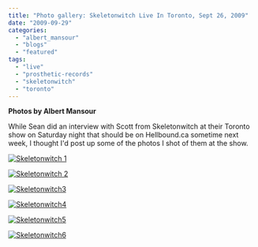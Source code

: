 ```yaml
---
title: "Photo gallery: Skeletonwitch Live In Toronto, Sept 26, 2009"
date: "2009-09-29"
categories: 
  - "albert_mansour"
  - "blogs"
  - "featured"
tags: 
  - "live"
  - "prosthetic-records"
  - "skeletonwitch"
  - "toronto"
---
```


**Photos by Albert Mansour**

While Sean did an interview with Scott from Skeletonwitch at their Toronto show on Saturday night that should be on Hellbound.ca sometime next week, I thought I'd post up some of the photos I shot of them at the show.

[![Skeletonwitch 1](http://www.hellbound.ca/wp-content/uploads/2009/09/Skeletonwitch-1.jpg "Skeletonwitch 1")](http://www.hellbound.ca/wp-content/uploads/2009/09/Skeletonwitch-1.jpg)

[![Skeletonwitch 2](http://www.hellbound.ca/wp-content/uploads/2009/09/Skeletonwitch-2.jpg "Skeletonwitch 2")](http://www.hellbound.ca/wp-content/uploads/2009/09/Skeletonwitch-2.jpg)

[![Skeletonwitch3](http://www.hellbound.ca/wp-content/uploads/2009/09/Skeletonwitch3.jpg "Skeletonwitch3")](http://www.hellbound.ca/wp-content/uploads/2009/09/Skeletonwitch3.jpg)

[![Skeletonwitch4](http://www.hellbound.ca/wp-content/uploads/2009/09/Skeletonwitch4.jpg "Skeletonwitch4")](http://www.hellbound.ca/wp-content/uploads/2009/09/Skeletonwitch4.jpg)

[![Skeletonwitch5](http://www.hellbound.ca/wp-content/uploads/2009/09/Skeletonwitch5.jpg "Skeletonwitch5")](http://www.hellbound.ca/wp-content/uploads/2009/09/Skeletonwitch5.jpg)

[![Skeletonwitch6](http://www.hellbound.ca/wp-content/uploads/2009/09/Skeletonwitch6.jpg "Skeletonwitch6")](http://www.hellbound.ca/wp-content/uploads/2009/09/Skeletonwitch6.jpg)
